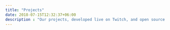 ```yaml
---
title: "Projects"
date: 2018-07-15T12:32:37+06:00
description : "Our projects, developed live on Twitch, and open source."
---
```

